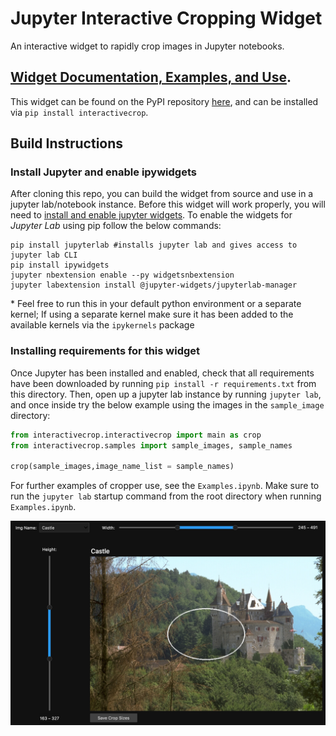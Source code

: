 # Jupyter Interactive Cropping Widget
An interactive widget to rapidly crop images in Jupyter notebooks.

## [Widget Documentation, Examples, and Use](https://openbits.app/posts/python-interactive-cropping/).

This widget can be found on the PyPI repository [here](https://pypi.org/project/interactivecrop/), and can be installed via `pip install interactivecrop`.

## Build Instructions
### Install Jupyter and enable ipywidgets
After cloning this repo, you can build the widget from source and use in a jupyter lab/notebook instance. Before this widget will work properly, you will need to [install and enable jupyter widgets](https://ipywidgets.readthedocs.io/en/stable/user_install.html). To enable the widgets for *Jupyter Lab* using pip follow the below commands:

```CLI
pip install jupyterlab #installs jupyter lab and gives access to jupyter lab CLI
pip install ipywidgets
jupyter nbextension enable --py widgetsnbextension
jupyter labextension install @jupyter-widgets/jupyterlab-manager
```
\* Feel free to run this in your default python environment or a separate kernel; If using a separate kernel make sure it has been added to the available kernels via the `ipykernels` package

### Installing requirements for this widget
Once Jupyter has been installed and enabled, check that all requirements have been downloaded by running `pip install -r requirements.txt` from this directory. Then, open up a jupyter lab instance by running `jupyter lab`, and once inside try the below example using the images in the `sample_image` directory:

```python
from interactivecrop.interactivecrop import main as crop
from interactivecrop.samples import sample_images, sample_names

crop(sample_images,image_name_list = sample_names)
```
For further examples of cropper use, see the `Examples.ipynb`. Make sure to run the `jupyter lab` startup command from the root directory when running `Examples.ipynb`.

![interface](static/interface.png)
